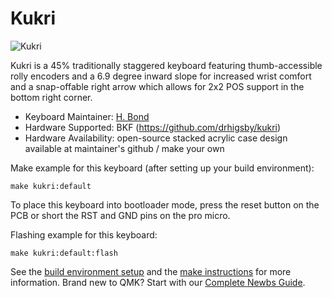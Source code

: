 # Kukri

![Kukri](https://i.imgur.com/)

Kukri is a 45% traditionally staggered keyboard featuring thumb-accessible rolly encoders and a 6.9 degree inward slope for increased wrist comfort and a snap-offable right arrow which allows for 2x2 POS support in the bottom right corner.  

* Keyboard Maintainer: [H. Bond](https://github.com/drhigsby)
* Hardware Supported: BKF (https://github.com/drhigsby/kukri)
* Hardware Availability: open-source stacked acrylic case design available at maintainer's github / make your own

Make example for this keyboard (after setting up your build environment):

    make kukri:default

To place this keyboard into bootloader mode, press the reset button on the PCB or short the RST and GND pins on the pro micro. 

Flashing example for this keyboard:

    make kukri:default:flash

See the [build environment setup](https://docs.qmk.fm/#/getting_started_build_tools) and the [make instructions](https://docs.qmk.fm/#/getting_started_make_guide) for more information. Brand new to QMK? Start with our [Complete Newbs Guide](https://docs.qmk.fm/#/newbs).

